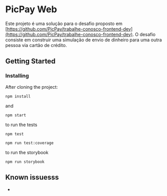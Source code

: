 # PicPay Web

Este projeto é uma solução para o desafio proposto em [https://github.com/PicPay/trabalhe-conosco-frontend-dev](https://github.com/PicPay/trabalhe-conosco-frontend-dev). O desafio consiste em construir uma simulação de envio de dinheiro para uma outra pessoa via cartão de crédito.

## Getting Started

### Installing

After cloning the project:

```
npm install
```

and

```
npm start
```

to run the tests

```
npm test
```

```
npm run test:coverage
```

to run the storybook

```
npm run storybook
```

## Known issuesss

- 
